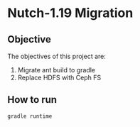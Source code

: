 Nutch-1.19 Migration
======

## Objective
The objectives of this project are:  
1. Migrate ant build to gradle
2. Replace HDFS with Ceph FS

## How to run
``` shell
gradle runtime
```
